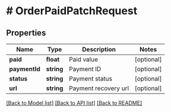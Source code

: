 # # OrderPaidPatchRequest

## Properties

Name | Type | Description | Notes
------------ | ------------- | ------------- | -------------
**paid** | **float** | Paid value | [optional]
**paymentId** | **string** | Payment ID | [optional]
**status** | **string** | Payment status | [optional]
**url** | **string** | Payment recovery url | [optional]

[[Back to Model list]](../../README.md#models) [[Back to API list]](../../README.md#endpoints) [[Back to README]](../../README.md)
